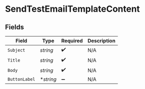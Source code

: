 # SendTestEmailTemplateContent


## Fields

| Field              | Type               | Required           | Description        |
| ------------------ | ------------------ | ------------------ | ------------------ |
| `Subject`          | *string*           | :heavy_check_mark: | N/A                |
| `Title`            | *string*           | :heavy_check_mark: | N/A                |
| `Body`             | *string*           | :heavy_check_mark: | N/A                |
| `ButtonLabel`      | **string*          | :heavy_minus_sign: | N/A                |